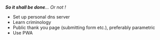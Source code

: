  _**So it shall be done**... Or not !_
 
 - Set up personal dns server
 - Learn criminology
 - Public thank you page (submitting form etc.), preferably parametric
 - Use PWA 
